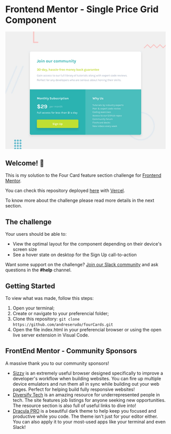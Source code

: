 # Frontend Mentor - Single Price Grid Component

![Design preview for the Single Price Grid Component coding challenge](./design/desktop-preview.jpg)

## Welcome! 👋

This is my solution to the Four Card feature section challenge for [Frontend Mentor](https://www.frontendmentor.io/). 

You can check this repository deployed [here](https://four-cards-serudo.vercel.app/) with [Vercel](https://vercel.com/).

To know more about the challenge please read more details in the next section.

## The challenge

Your users should be able to:

- View the optimal layout for the component depending on their device's screen size
- See a hover state on desktop for the Sign Up call-to-action

Want some support on the challenge? [Join our Slack community](https://www.frontendmentor.io/slack) and ask questions in the **#help** channel.

## Getting Started

To view what was made, follow this steps:
1. Open your terminal;
2. Create or navigate to your preferencial folder;
3. Clone this repository: `git clone https://github.com/andreserudo/fourCards.git` 
4. Open the file index.html in your preferencial browser or using the open live server extension in Visual Code.

## FrontEnd Mentor - Community Sponsors 

A massive thank you to our community sponsors!

- [Sizzy](https://bit.ly/fm-sizzy) is an extremely useful browser designed specifically to improve a developer's workflow when building websites. You can fire up multiple device emulators and run them all in sync while building out your web pages. Perfect for helping build fully responsive websites!
- [Diversify Tech](https://bit.ly/fem-diversify-tech) is an amazing resource for underrepresented people in tech. The site features job listings for anyone seeking new opportunities. The resource section is also full of useful links to dive into!
- [Dracula PRO](https://bit.ly/fem-dracula) is a beautiful dark theme to help keep you focused and productive while you code. The theme isn't just for your editor either. You can also apply it to your most-used apps like your terminal and even Slack!
